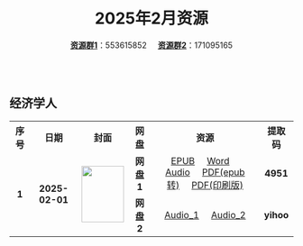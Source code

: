 <div align="center">

# 2025年2月资源

[**资源群1**](https://qm.qq.com/q/p2QRKKD9oA)：553615852 &nbsp;&nbsp;&nbsp;&nbsp;[**资源群2**](https://qm.qq.com/q/XNwz6qD0IO)：171095165

</div>

<br>
<br>

## 经济学人

<table align="center">
  <tr>
    <th>序号</th>
    <th>日期</th>
    <th>封面</th>
    <th>网盘</th>
    <th>资源</th>
    <th>提取码</th>
  </tr>
  <tr>
    <td rowspan="2" align="center"><b>1</b></td>
    <td rowspan="2" align="center"><b>2025-02-01</b></td>
    <td rowspan="2">
      <img src="https://www.economist.com/cdn-cgi/image/width=1420,quality=80,format=auto/content-assets/images/20250201_DE_EU.jpg" width="75" height="100">
    </td>
    <td align="center"><b>网盘1</b></td>
    <td align="center">
      <a href="https://url12.ctfile.com/f/47748612-1453155868-7b4d03">EPUB</a>&nbsp;&nbsp;&nbsp;&nbsp;
      <a href="https://url12.ctfile.com/f/47748612-1453155859-938e38">Word</a>&nbsp;&nbsp;&nbsp;&nbsp;
      <a href="https://url12.ctfile.com/f/47748612-1453155856-4ce5a7">Audio</a>&nbsp;&nbsp;&nbsp;&nbsp;
      <a href="https://url12.ctfile.com/f/47748612-1453156072-3bdf3c">PDF(epub转)</a>&nbsp;&nbsp;&nbsp;&nbsp;
      <a href="https://url12.ctfile.com/f/47748612-1453156036-e7637a">PDF(印刷版)</a>
    </td>
    <td align="center"><b>4951</b></td>
  </tr>
  <tr>
    <td align="center"><b>网盘2</b></td>
    <td align="center">
      <a href="https://yihoo.lanzouo.com/iFEnf2mhtswb">Audio_1</a>&nbsp;&nbsp;&nbsp;&nbsp;
      <a href="https://yihoo.lanzouo.com/izWhy2mhtnyd">Audio_2</a>
    </td>
    <td align="center"><b>yihoo</b></td>
  </tr>
</table>
<br>
<br>
